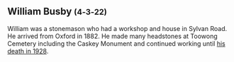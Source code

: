 ## William Busby <small>(4‑3‑22)</small>

William was a stonemason who had a workshop and house in Sylvan Road. He arrived from Oxford in 1882. He made many headstones at Toowong Cemetery including the Caskey Monument and continued working until [his death in 1928](https://trove.nla.gov.au/newspaper/article/179318668?searchTerm=William%20Busby).
